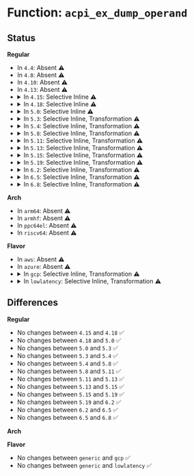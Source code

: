 # Function: <code>acpi_ex_dump_operand</code>

## Status
<b>Regular</b>
<ul>
<li>
In <code>4.4</code>: Absent ⚠️
</li>
<li>
In <code>4.8</code>: Absent ⚠️
</li>
<li>
In <code>4.10</code>: Absent ⚠️
</li>
<li>
In <code>4.13</code>: Absent ⚠️
</li>
<li>
<details>
<summary>In <code>4.15</code>: Selective Inline ⚠️</summary>

```c
void acpi_ex_dump_operand(union acpi_operand_object *obj_desc, u32 depth);
```

**Collision:** Unique Global

**Inline:** Selective

**Transformation:** False

**Instances:**

```
In drivers/acpi/acpica/exdump.c (ffffffff81562efe)
Location: drivers/acpi/acpica/exdump.c:615
Inline: True
Direct callers:
  - drivers/acpi/acpica/exdump.c:acpi_ex_dump_operands
  - drivers/acpi/acpica/exdump.c:acpi_ex_dump_operands
  - drivers/acpi/acpica/psxface.c:acpi_ps_execute_method
```
**Symbols:**

```
ffffffff81562efe-ffffffff815633ba: acpi_ex_dump_operand (STB_GLOBAL)
```
</details>
</li>
<li>
<details>
<summary>In <code>4.18</code>: Selective Inline ⚠️</summary>

```c
void acpi_ex_dump_operand(union acpi_operand_object *obj_desc, u32 depth);
```

**Collision:** Unique Global

**Inline:** Selective

**Transformation:** False

**Instances:**

```
In drivers/acpi/acpica/exdump.c (ffffffff81599c08)
Location: drivers/acpi/acpica/exdump.c:581
Inline: True
Direct callers:
  - drivers/acpi/acpica/exdump.c:acpi_ex_dump_operands
  - drivers/acpi/acpica/psxface.c:acpi_ps_execute_method
```
**Symbols:**

```
ffffffff81599c08-ffffffff8159a0c4: acpi_ex_dump_operand (STB_GLOBAL)
```
</details>
</li>
<li>
<details>
<summary>In <code>5.0</code>: Selective Inline ⚠️</summary>

```c
void acpi_ex_dump_operand(union acpi_operand_object *obj_desc, u32 depth);
```

**Collision:** Unique Global

**Inline:** Selective

**Transformation:** False

**Instances:**

```
In drivers/acpi/acpica/exdump.c (ffffffff815b2382)
Location: drivers/acpi/acpica/exdump.c:581
Inline: True
Direct callers:
  - drivers/acpi/acpica/exdump.c:acpi_ex_dump_operands
  - drivers/acpi/acpica/psxface.c:acpi_ps_execute_method
```
**Symbols:**

```
ffffffff815b2382-ffffffff815b28c0: acpi_ex_dump_operand (STB_GLOBAL)
```
</details>
</li>
<li>
<details>
<summary>In <code>5.3</code>: Selective Inline, Transformation ⚠️</summary>

```c
void acpi_ex_dump_operand(union acpi_operand_object *obj_desc, u32 depth);
```

**Collision:** Unique Global

**Inline:** Selective

**Transformation:** True

**Instances:**

```
In drivers/acpi/acpica/exdump.c (ffffffff815e3cb3)
Location: drivers/acpi/acpica/exdump.c:581
Inline: True
Direct callers:
  - drivers/acpi/acpica/exdump.c:acpi_ex_dump_operands
  - drivers/acpi/acpica/psxface.c:acpi_ps_execute_method
```
**Symbols:**

```
ffffffff815e3d07-ffffffff815e4278: acpi_ex_dump_operand.part.0 (STB_LOCAL)
ffffffff815e3cb3-ffffffff815e3d07: acpi_ex_dump_operand (STB_GLOBAL)
```
</details>
</li>
<li>
<details>
<summary>In <code>5.4</code>: Selective Inline, Transformation ⚠️</summary>

```c
void acpi_ex_dump_operand(union acpi_operand_object *obj_desc, u32 depth);
```

**Collision:** Unique Global

**Inline:** Selective

**Transformation:** True

**Instances:**

```
In drivers/acpi/acpica/exdump.c (ffffffff81605048)
Location: drivers/acpi/acpica/exdump.c:581
Inline: True
Direct callers:
  - drivers/acpi/acpica/exdump.c:acpi_ex_dump_operands
  - drivers/acpi/acpica/psxface.c:acpi_ps_execute_method
```
**Symbols:**

```
ffffffff8160509c-ffffffff8160560d: acpi_ex_dump_operand.part.0 (STB_LOCAL)
ffffffff81605048-ffffffff8160509c: acpi_ex_dump_operand (STB_GLOBAL)
```
</details>
</li>
<li>
<details>
<summary>In <code>5.8</code>: Selective Inline, Transformation ⚠️</summary>

```c
void acpi_ex_dump_operand(union acpi_operand_object *obj_desc, u32 depth);
```

**Collision:** Unique Global

**Inline:** Selective

**Transformation:** True

**Instances:**

```
In drivers/acpi/acpica/exdump.c (ffffffff816b12e3)
Location: drivers/acpi/acpica/exdump.c:581
Inline: True
Direct callers:
  - drivers/acpi/acpica/exdump.c:acpi_ex_dump_operands
  - drivers/acpi/acpica/psxface.c:acpi_ps_execute_method
```
**Symbols:**

```
ffffffff816b1337-ffffffff816b18a4: acpi_ex_dump_operand.part.0 (STB_LOCAL)
ffffffff816b12e3-ffffffff816b1337: acpi_ex_dump_operand (STB_GLOBAL)
```
</details>
</li>
<li>
<details>
<summary>In <code>5.11</code>: Selective Inline, Transformation ⚠️</summary>

```c
void acpi_ex_dump_operand(union acpi_operand_object *obj_desc, u32 depth);
```

**Collision:** Unique Global

**Inline:** Selective

**Transformation:** True

**Instances:**

```
In drivers/acpi/acpica/exdump.c (ffffffff816cec1f)
Location: drivers/acpi/acpica/exdump.c:581
Inline: True
Direct callers:
  - drivers/acpi/acpica/exdump.c:acpi_ex_dump_operands
  - drivers/acpi/acpica/psxface.c:acpi_ps_execute_method
```
**Symbols:**

```
ffffffff816cec73-ffffffff816cf1e0: acpi_ex_dump_operand.part.0 (STB_LOCAL)
ffffffff816cec1f-ffffffff816cec73: acpi_ex_dump_operand (STB_GLOBAL)
```
</details>
</li>
<li>
<details>
<summary>In <code>5.13</code>: Selective Inline, Transformation ⚠️</summary>

```c
void acpi_ex_dump_operand(union acpi_operand_object *obj_desc, u32 depth);
```

**Collision:** Unique Global

**Inline:** Selective

**Transformation:** True

**Instances:**

```
In drivers/acpi/acpica/exdump.c (ffffffff816b0be0)
Location: drivers/acpi/acpica/exdump.c:581
Inline: True
Direct callers:
  - drivers/acpi/acpica/exdump.c:acpi_ex_dump_operands
  - drivers/acpi/acpica/psxface.c:acpi_ps_execute_method
```
**Symbols:**

```
ffffffff816b0c34-ffffffff816b119b: acpi_ex_dump_operand.part.0 (STB_LOCAL)
ffffffff816b0be0-ffffffff816b0c34: acpi_ex_dump_operand (STB_GLOBAL)
```
</details>
</li>
<li>
<details>
<summary>In <code>5.15</code>: Selective Inline, Transformation ⚠️</summary>

```c
void acpi_ex_dump_operand(union acpi_operand_object *obj_desc, u32 depth);
```

**Collision:** Unique Global

**Inline:** Selective

**Transformation:** True

**Instances:**

```
In drivers/acpi/acpica/exdump.c (ffffffff81727a02)
Location: drivers/acpi/acpica/exdump.c:581
Inline: True
Direct callers:
  - drivers/acpi/acpica/exdump.c:acpi_ex_dump_operands
  - drivers/acpi/acpica/psxface.c:acpi_ps_execute_method
```
**Symbols:**

```
ffffffff81727a56-ffffffff81727fbd: acpi_ex_dump_operand.part.0 (STB_LOCAL)
ffffffff81727a02-ffffffff81727a56: acpi_ex_dump_operand (STB_GLOBAL)
```
</details>
</li>
<li>
<details>
<summary>In <code>5.19</code>: Selective Inline, Transformation ⚠️</summary>

```c
void acpi_ex_dump_operand(union acpi_operand_object *obj_desc, u32 depth);
```

**Collision:** Unique Global

**Inline:** Selective

**Transformation:** True

**Instances:**

```
In drivers/acpi/acpica/exdump.c (ffffffff818581c0)
Location: drivers/acpi/acpica/exdump.c:581
Inline: True
Direct callers:
  - drivers/acpi/acpica/exdump.c:acpi_ex_dump_operands
  - drivers/acpi/acpica/psxface.c:acpi_ps_execute_method
```
**Symbols:**

```
ffffffff81858238-ffffffff81858761: acpi_ex_dump_operand.part.0 (STB_LOCAL)
ffffffff818581c0-ffffffff81858238: acpi_ex_dump_operand (STB_GLOBAL)
```
</details>
</li>
<li>
<details>
<summary>In <code>6.2</code>: Selective Inline, Transformation ⚠️</summary>

```c
void acpi_ex_dump_operand(union acpi_operand_object *obj_desc, u32 depth);
```

**Collision:** Unique Global

**Inline:** Selective

**Transformation:** True

**Instances:**

```
In drivers/acpi/acpica/exdump.c (ffffffff819940f2)
Location: drivers/acpi/acpica/exdump.c:581
Inline: True
Inline callers:
  - drivers/acpi/acpica/exdump.c:acpi_ex_dump_operands
Direct callers:
  - drivers/acpi/acpica/exdump.c:acpi_ex_dump_operands
  - drivers/acpi/acpica/psxface.c:acpi_ps_execute_method
```
**Symbols:**

```
ffffffff81993aa0-ffffffff81994065: acpi_ex_dump_operand.part.0 (STB_LOCAL)
ffffffff81993a00-ffffffff81993a8a: acpi_ex_dump_operand (STB_GLOBAL)
```
</details>
</li>
<li>
<details>
<summary>In <code>6.5</code>: Selective Inline, Transformation ⚠️</summary>

```c
void acpi_ex_dump_operand(union acpi_operand_object *obj_desc, u32 depth);
```

**Collision:** Unique Global

**Inline:** Selective

**Transformation:** True

**Instances:**

```
In drivers/acpi/acpica/exdump.c (ffffffff819daca2)
Location: drivers/acpi/acpica/exdump.c:581
Inline: True
Inline callers:
  - drivers/acpi/acpica/exdump.c:acpi_ex_dump_operands
Direct callers:
  - drivers/acpi/acpica/exdump.c:acpi_ex_dump_operands
  - drivers/acpi/acpica/psxface.c:acpi_ps_execute_method
```
**Symbols:**

```
ffffffff819da650-ffffffff819dac17: acpi_ex_dump_operand.part.0 (STB_LOCAL)
ffffffff819da5b0-ffffffff819da63a: acpi_ex_dump_operand (STB_GLOBAL)
```
</details>
</li>
<li>
<details>
<summary>In <code>6.8</code>: Selective Inline, Transformation ⚠️</summary>

```c
void acpi_ex_dump_operand(union acpi_operand_object *obj_desc, u32 depth);
```

**Collision:** Unique Global

**Inline:** Selective

**Transformation:** True

**Instances:**

```
In drivers/acpi/acpica/exdump.c (ffffffff81a25992)
Location: drivers/acpi/acpica/exdump.c:581
Inline: True
Inline callers:
  - drivers/acpi/acpica/exdump.c:acpi_ex_dump_operands
Direct callers:
  - drivers/acpi/acpica/exdump.c:acpi_ex_dump_operands
  - drivers/acpi/acpica/psxface.c:acpi_ps_execute_method
```
**Symbols:**

```
ffffffff81a25340-ffffffff81a25907: acpi_ex_dump_operand.part.0 (STB_LOCAL)
ffffffff81a252a0-ffffffff81a2532a: acpi_ex_dump_operand (STB_GLOBAL)
```
</details>
</li>
</ul>
<b>Arch</b>
<ul>
<li>
In <code>arm64</code>: Absent ⚠️
</li>
<li>
In <code>armhf</code>: Absent ⚠️
</li>
<li>
In <code>ppc64el</code>: Absent ⚠️
</li>
<li>
In <code>riscv64</code>: Absent ⚠️
</li>
</ul>
<b>Flavor</b>
<ul>
<li>
In <code>aws</code>: Absent ⚠️
</li>
<li>
In <code>azure</code>: Absent ⚠️
</li>
<li>
<details>
<summary>In <code>gcp</code>: Selective Inline, Transformation ⚠️</summary>

```c
void acpi_ex_dump_operand(union acpi_operand_object *obj_desc, u32 depth);
```

**Collision:** Unique Global

**Inline:** Selective

**Transformation:** True

**Instances:**

```
In drivers/acpi/acpica/exdump.c (ffffffff815f9328)
Location: drivers/acpi/acpica/exdump.c:581
Inline: True
Direct callers:
  - drivers/acpi/acpica/exdump.c:acpi_ex_dump_operands
  - drivers/acpi/acpica/psxface.c:acpi_ps_execute_method
```
**Symbols:**

```
ffffffff815f937c-ffffffff815f98ed: acpi_ex_dump_operand.part.0 (STB_LOCAL)
ffffffff815f9328-ffffffff815f937c: acpi_ex_dump_operand (STB_GLOBAL)
```
</details>
</li>
<li>
<details>
<summary>In <code>lowlatency</code>: Selective Inline, Transformation ⚠️</summary>

```c
void acpi_ex_dump_operand(union acpi_operand_object *obj_desc, u32 depth);
```

**Collision:** Unique Global

**Inline:** Selective

**Transformation:** True

**Instances:**

```
In drivers/acpi/acpica/exdump.c (ffffffff816131d8)
Location: drivers/acpi/acpica/exdump.c:581
Inline: True
Direct callers:
  - drivers/acpi/acpica/exdump.c:acpi_ex_dump_operands
  - drivers/acpi/acpica/psxface.c:acpi_ps_execute_method
```
**Symbols:**

```
ffffffff8161322c-ffffffff8161379d: acpi_ex_dump_operand.part.0 (STB_LOCAL)
ffffffff816131d8-ffffffff8161322c: acpi_ex_dump_operand (STB_GLOBAL)
```
</details>
</li>
</ul>

## Differences
<b>Regular</b>
<ul>
<li>
No changes between <code>4.15</code> and <code>4.18</code> ✅
</li>
<li>
No changes between <code>4.18</code> and <code>5.0</code> ✅
</li>
<li>
No changes between <code>5.0</code> and <code>5.3</code> ✅
</li>
<li>
No changes between <code>5.3</code> and <code>5.4</code> ✅
</li>
<li>
No changes between <code>5.4</code> and <code>5.8</code> ✅
</li>
<li>
No changes between <code>5.8</code> and <code>5.11</code> ✅
</li>
<li>
No changes between <code>5.11</code> and <code>5.13</code> ✅
</li>
<li>
No changes between <code>5.13</code> and <code>5.15</code> ✅
</li>
<li>
No changes between <code>5.15</code> and <code>5.19</code> ✅
</li>
<li>
No changes between <code>5.19</code> and <code>6.2</code> ✅
</li>
<li>
No changes between <code>6.2</code> and <code>6.5</code> ✅
</li>
<li>
No changes between <code>6.5</code> and <code>6.8</code> ✅
</li>
</ul>
<b>Arch</b>
<ul>
</ul>
<b>Flavor</b>
<ul>
<li>
No changes between <code>generic</code> and <code>gcp</code> ✅
</li>
<li>
No changes between <code>generic</code> and <code>lowlatency</code> ✅
</li>
</ul>
